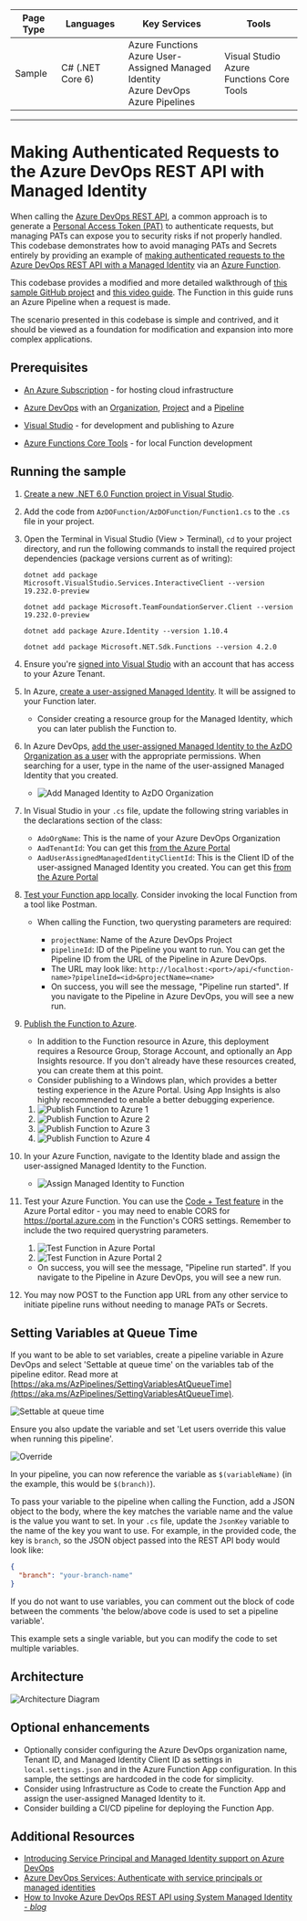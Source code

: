 | Page Type | Languages        | Key Services                                                                                     | Tools                                         |
| --------- | ---------------- | ------------------------------------------------------------------------------------------------ | --------------------------------------------- |
| Sample    | C# (.NET Core 6) | Azure Functions <br> Azure User-Assigned Managed Identity <br> Azure DevOps <br> Azure Pipelines | Visual Studio <br> Azure Functions Core Tools |

---

# Making Authenticated Requests to the Azure DevOps REST API with Managed Identity

When calling the [Azure DevOps REST API](https://learn.microsoft.com/en-us/rest/api/azure/devops/?view=azure-devops-rest-7.2), a common approach is to generate a [Personal Access Token (PAT)](https://learn.microsoft.com/en-us/azure/devops/organizations/accounts/use-personal-access-tokens-to-authenticate?view=azure-devops&tabs=Windows) to authenticate requests, but managing PATs can expose you to security risks if not properly handled. This codebase demonstrates how to avoid managing PATs and Secrets entirely by providing an example of [making authenticated requests to the Azure DevOps REST API with a Managed Identity](https://learn.microsoft.com/en-us/azure/devops/integrate/get-started/authentication/service-principal-managed-identity?view=azure-devops) via an [Azure Function](https://learn.microsoft.com/en-us/azure/azure-functions/functions-overview?pivots=programming-language-csharp).

This codebase provides a modified and more detailed walkthrough of [this sample GitHub project](https://github.com/microsoft/azure-devops-auth-samples/tree/master/ServicePrincipalsSamples/ClientLibsNET/3-AzureFunction-ManagedIdentity) and [this video guide](https://www.microsoft.com/en-us/videoplayer/embed/RWWL8L?postJsllMsg=true). The Function in this guide runs an Azure Pipeline when a request is made.

The scenario presented in this codebase is simple and contrived, and it should be viewed as a foundation for modification and expansion into more complex applications.

## Prerequisites

- [An Azure Subscription](https://azure.microsoft.com/en-us/free/) - for hosting cloud infrastructure
- [Azure DevOps](https://azure.microsoft.com/en-us/products/devops/) with an [Organization](https://learn.microsoft.com/en-us/azure/devops/organizations/accounts/create-organization?view=azure-devops), [Project](https://learn.microsoft.com/en-us/azure/devops/organizations/projects/create-project?view=azure-devops&tabs=browser) and a [Pipeline](https://learn.microsoft.com/en-us/azure/devops/pipelines/create-first-pipeline?view=azure-devops&tabs=java%2Ctfs-2018-2%2Cbrowser)

- [Visual Studio](https://visualstudio.microsoft.com/) - for development and publishing to Azure
- [Azure Functions Core Tools](https://learn.microsoft.com/en-us/azure/azure-functions/functions-core-tools-reference?tabs=v2) - for local Function development

## Running the sample

1. [Create a new .NET 6.0 Function project in Visual Studio](https://learn.microsoft.com/en-us/azure/azure-functions/functions-create-your-first-function-visual-studio).

2. Add the code from `AzDOFunction/AzDOFunction/Function1.cs` to the `.cs` file in your project.

3. Open the Terminal in Visual Studio (View > Terminal), `cd` to your project directory, and run the following commands to install the required project dependencies (package versions current as of writing):

   ```
   dotnet add package Microsoft.VisualStudio.Services.InteractiveClient --version 19.232.0-preview

   dotnet add package Microsoft.TeamFoundationServer.Client --version 19.232.0-preview

   dotnet add package Azure.Identity --version 1.10.4

   dotnet add package Microsoft.NET.Sdk.Functions --version 4.2.0
   ```

4. Ensure you're [signed into Visual Studio](https://learn.microsoft.com/en-us/visualstudio/subscriptions/sign-in-work) with an account that has access to your Azure Tenant.

5. In Azure, [create a user-assigned Managed Identity](https://learn.microsoft.com/en-us/entra/identity/managed-identities-azure-resources/how-manage-user-assigned-managed-identities?pivots=identity-mi-methods-azp#create-a-user-assigned-managed-identity). It will be assigned to your Function later.

   - Consider creating a resource group for the Managed Identity, which you can later publish the Function to.

6. In Azure DevOps, [add the user-assigned Managed Identity to the AzDO Organization as a user](https://learn.microsoft.com/en-us/azure/devops/organizations/accounts/add-organization-users?view=azure-devops&tabs=browser#add-users-to-your-organization) with the appropriate permissions. When searching for a user, type in the name of the user-assigned Managed Identity that you created.

   - ![Add Managed Identity to AzDO Organization](./docs/images/addusermidevops-net.png)

7. In Visual Studio in your `.cs` file, update the following string variables in the declarations section of the class:

   - `AdoOrgName`: This is the name of your Azure DevOps Organization
   - `AadTenantId`: You can get this [from the Azure Portal](https://learn.microsoft.com/en-us/azure/azure-portal/get-subscription-tenant-id)
   - `AadUserAssignedManagedIdentityClientId`: This is the Client ID of the user-assigned Managed Identity you created. You can get this [from the Azure Portal](https://learn.microsoft.com/en-us/entra/identity/managed-identities-azure-resources/how-manage-user-assigned-managed-identities?pivots=identity-mi-methods-azp#list-user-assigned-managed-identities)

8. [Test your Function app locally](https://learn.microsoft.com/en-us/azure/azure-functions/functions-create-your-first-function-visual-studio#run-the-function-locally). Consider invoking the local Function from a tool like Postman.

   - When calling the Function, two querysting parameters are required:

     - `projectName`: Name of the Azure DevOps Project
     - `pipelineId`: ID of the Pipeline you want to run. You can get the Pipeline ID from the URL of the Pipeline in Azure DevOps.
     - The URL may look like: `http://localhost:<port>/api/<function-name>?pipelineId=<id>&projectName=<name>`
     - On success, you will see the message, "Pipeline run started". If you navigate to the Pipeline in Azure DevOps, you will see a new run.

9. [Publish the Function to Azure](https://learn.microsoft.com/en-us/azure/azure-functions/functions-create-your-first-function-visual-studio#publish-the-project-to-azure).

   - In addition to the Function resource in Azure, this deployment requires a Resource Group, Storage Account, and optionally an App Insights resource. If you don't already have these resources created, you can create them at this point.
   - Consider publishing to a Windows plan, which provides a better testing experience in the Azure Portal. Using App Insights is also highly recommended to enable a better debugging experience.

   1. ![Publish Function to Azure 1](./docs/images/vspublishfunction-net.png)
   2. ![Publish Function to Azure 2](./docs/images/vspublishfunctionazure-net.png)
   3. ![Publish Function to Azure 3](./docs/images/vscreatefunction-net.png)
   4. ![Publish Function to Azure 4](./docs/images/vscreatefunctionpublish-net.png)

10. In your Azure Function, navigate to the Identity blade and assign the user-assigned Managed Identity to the Function.

    - ![Assign Managed Identity to Function](./docs/images/addusermifunction-net.png)

11. Test your Azure Function. You can use the [Code + Test feature](https://learn.microsoft.com/en-us/azure/azure-functions/functions-create-function-app-portal#test-the-function) in the Azure Portal editor - you may need to enable CORS for https://portal.azure.com in the Function's CORS settings. Remember to include the two required querystring parameters.

    1. ![Test Function in Azure Portal](./docs/images/testfunction-net.png)
    2. ![Test Function in Azure Portal 2](./docs/images/testfunctionsuccess-net.png)

    - On success, you will see the message, "Pipeline run started". If you navigate to the Pipeline in Azure DevOps, you will see a new run.

12. You may now POST to the Function app URL from any other service to initiate pipeline runs without needing to manage PATs or Secrets.

## Setting Variables at Queue Time

If you want to be able to set variables, create a pipeline variable in Azure DevOps and select 'Settable at queue time' on the variables tab of the pipeline editor. Read more at [https://aka.ms/AzPipelines/SettingVariablesAtQueueTime](https://aka.ms/AzPipelines/SettingVariablesAtQueueTime).

![Settable at queue time](./docs/images/settableatqueuetime.png)

Ensure you also update the variable and set 'Let users override this value when running this pipeline'.

![Override](./docs/images/overridevariable.png)

In your pipeline, you can now reference the variable as `$(variableName)` (in the example, this would be `$(branch)`).

To pass your variable to the pipeline when calling the Function, add a JSON object to the body, where the key matches the variable name and the value is the value you want to set. In your `.cs` file, update the `JsonKey` variable to the name of the key you want to use. For example, in the provided code, the key is `branch`, so the JSON object passed into the REST API body would look like:

```json
{
  "branch": "your-branch-name"
}
```

If you do not want to use variables, you can comment out the block of code between the comments 'the below/above code is used to set a pipeline variable'.

This example sets a single variable, but you can modify the code to set multiple variables.

## Architecture

![Architecture Diagram](./docs/diagrams/diagram.png)

## Optional enhancements

- Optionally consider configuring the Azure DevOps organization name, Tenant ID, and Managed Identity Client ID as settings in `local.settings.json` and in the Azure Function App configuration. In this sample, the settings are hardcoded in the code for simplicity.
- Consider using Infrastructure as Code to create the Function App and assign the user-assigned Managed Identity to it.
- Consider building a CI/CD pipeline for deploying the Function App.

## Additional Resources

- [Introducing Service Principal and Managed Identity support on Azure DevOps](https://devblogs.microsoft.com/devops/introducing-service-principal-and-managed-identity-support-on-azure-devops/)
- [Azure DevOps Services: Authenticate with service principals or managed identities](https://learn.microsoft.com/en-us/azure/devops/integrate/get-started/authentication/service-principal-managed-identity?view=azure-devops)
- [How to Invoke Azure DevOps REST API using System Managed Identity - _blog_](https://medium.com/@relente/using-system-managed-identity-to-invoke-azure-devops-rest-api-7833bc988705)
